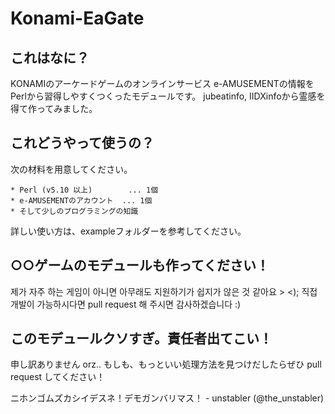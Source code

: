 Konami-EaGate
=============

これはなに？
------------
KONAMIのアーケードゲームのオンラインサービス e-AMUSEMENTの情報をPerlから習得しやすくつくったモデュールです。
jubeatinfo, IIDXinfoから霊感を得て作ってみました。

これどうやって使うの？
----------------------
次の材料を用意してください。

    * Perl (v5.10 以上)        ... 1個
    * e-AMUSEMENTのアカウント  ... 1個
    * そして少しのプログラミングの知識

詳しい使い方は、exampleフォルダーを参考してください。

○○ゲームのモデュールも作ってください！
--------------------------------------
제가 자주 하는 게임이 아니면 아무래도 지원하기가 쉽지가 않은 것 같아요 > <);
직접 개발이 가능하시다면 pull request 해 주시면 감사하겠습니다 :)

このモデュールクソすぎ。責任者出てこい！
----------------------------------------
申し訳ありません orz.. 
もしも、もっといい処理方法を見つけだしたらぜひ pull request してください！

ニホンゴムズカシイデスネ！デモガンバリマス！ - unstabler (@the_unstabler)
